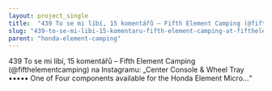 ```yaml
---
layout: project_single
title:  "439 To se mi líbí, 15 komentářů – Fifth Element Camping (@fifthelementcamping) na Instagramu: „Center Console & Wheel Tray ••••• One of Four components available for the Honda Element Micro…“"
slug: "439-to-se-mi-libi-15-komentaru-fifth-element-camping-at-fifthelementcamping-na-instagramu-center-console-wheel"
parent: "honda-element-camping"
---
```

439 To se mi líbí, 15 komentářů – Fifth Element Camping (@fifthelementcamping) na Instagramu: „Center Console & Wheel Tray ••••• One of Four components available for the Honda Element Micro…“